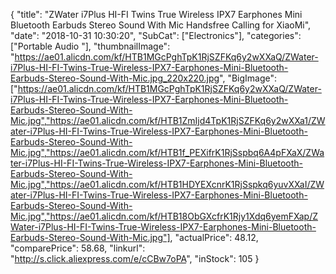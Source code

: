 {
	"title": "ZWater i7Plus HI-FI Twins True Wireless IPX7 Earphones Mini Bluetooth Earbuds Stereo Sound With Mic Handsfree Calling for XiaoMi",
	"date": "2018-10-31 10:30:20",
	"SubCat": ["Electronics"],
	"categories": ["Portable Audio "],
	"thumbnailImage": "https://ae01.alicdn.com/kf/HTB1MGcPghTpK1RjSZFKq6y2wXXaQ/ZWater-i7Plus-HI-FI-Twins-True-Wireless-IPX7-Earphones-Mini-Bluetooth-Earbuds-Stereo-Sound-With-Mic.jpg_220x220.jpg",
	"BigImage": ["https://ae01.alicdn.com/kf/HTB1MGcPghTpK1RjSZFKq6y2wXXaQ/ZWater-i7Plus-HI-FI-Twins-True-Wireless-IPX7-Earphones-Mini-Bluetooth-Earbuds-Stereo-Sound-With-Mic.jpg","https://ae01.alicdn.com/kf/HTB1ZmIjd4TpK1RjSZFKq6y2wXXa1/ZWater-i7Plus-HI-FI-Twins-True-Wireless-IPX7-Earphones-Mini-Bluetooth-Earbuds-Stereo-Sound-With-Mic.jpg","https://ae01.alicdn.com/kf/HTB1f_PEXifrK1RjSspbq6A4pFXaX/ZWater-i7Plus-HI-FI-Twins-True-Wireless-IPX7-Earphones-Mini-Bluetooth-Earbuds-Stereo-Sound-With-Mic.jpg","https://ae01.alicdn.com/kf/HTB1HDYEXcnrK1RjSspkq6yuvXXaI/ZWater-i7Plus-HI-FI-Twins-True-Wireless-IPX7-Earphones-Mini-Bluetooth-Earbuds-Stereo-Sound-With-Mic.jpg","https://ae01.alicdn.com/kf/HTB18ObGXcfrK1Rjy1Xdq6yemFXap/ZWater-i7Plus-HI-FI-Twins-True-Wireless-IPX7-Earphones-Mini-Bluetooth-Earbuds-Stereo-Sound-With-Mic.jpg"],
	"actualPrice": 48.12,
	"comparePrice": 58.68,
	"linkurl": "http://s.click.aliexpress.com/e/cCBw7oPA",
	"inStock": 105
}
